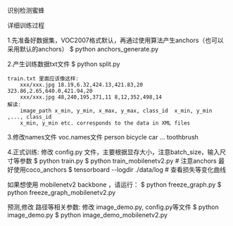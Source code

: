 识别检测蜜蜂

详细训练过程

1.先准备好数据集，VOC2007格式默认，再通过使用算法产生anchors（也可以采用默认的anchors）
$ python anchors_generate.py

2.产生训练数据txt文件
$ python split.py

    train.txt 里面应该像这样:
        xxx/xxx.jpg 18.19,6.32,424.13,421.83,20 323.86,2.65,640.0,421.94,20 
        xxx/xxx.jpg 48,240,195,371,11 8,12,352,498,14
    解读:
        image_path x_min, y_min, x_max, y_max, class_id  x_min, y_min ,..., class_id 
        x_min, y_min etc. corresponds to the data in XML files

3.修改names文件
  voc.names文件
  person
  bicycle
  car
  ...
  toothbrush

4.正式训练: 修改 config.py 文件，主要根据显存大小，注意batch_size，输入尺寸等参数
$ python train.py
$ python train_mobilenetv2.py   # 注意anchors 最好使用coco_anchors
$ tensorboard --logdir ./data/log    # 查看损失等变化曲线

如果想使用 mobilenetv2 backbone ，请运行：
$ python freeze_graph.py
$ python freeze_graph_mobilenetv2.py

预测,修改 路径等相关参数:
修改 image_demo.py, config.py等文件
$ python image_demo.py
$ python image_demo_mobilenetv2.py
